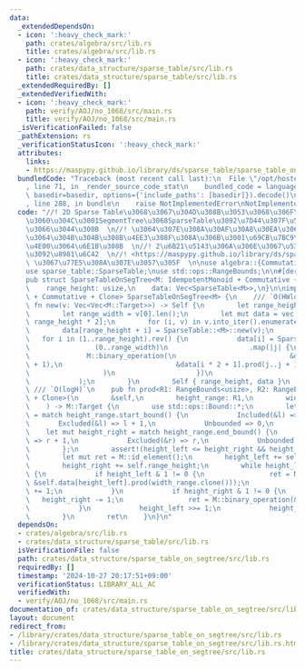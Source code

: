 ```yaml
---
data:
  _extendedDependsOn:
  - icon: ':heavy_check_mark:'
    path: crates/algebra/src/lib.rs
    title: crates/algebra/src/lib.rs
  - icon: ':heavy_check_mark:'
    path: crates/data_structure/sparse_table/src/lib.rs
    title: crates/data_structure/sparse_table/src/lib.rs
  _extendedRequiredBy: []
  _extendedVerifiedWith:
  - icon: ':heavy_check_mark:'
    path: verify/AOJ/no_1068/src/main.rs
    title: verify/AOJ/no_1068/src/main.rs
  _isVerificationFailed: false
  _pathExtension: rs
  _verificationStatusIcon: ':heavy_check_mark:'
  attributes:
    links:
    - https://maspypy.github.io/library/ds/sparse_table/sparse_table_on_segtree.hpp
  bundledCode: "Traceback (most recent call last):\n  File \"/opt/hostedtoolcache/Python/3.10.15/x64/lib/python3.10/site-packages/onlinejudge_verify/documentation/build.py\"\
    , line 71, in _render_source_code_stat\n    bundled_code = language.bundle(stat.path,\
    \ basedir=basedir, options={'include_paths': [basedir]}).decode()\n  File \"/opt/hostedtoolcache/Python/3.10.15/x64/lib/python3.10/site-packages/onlinejudge_verify/languages/rust.py\"\
    , line 288, in bundle\n    raise NotImplementedError\nNotImplementedError\n"
  code: "//! 2D Sparse Table\u3068\u3067\u304D\u308B\u3053\u3068\u306F\u540C\u3058\
    \u3060\u304C\u3001SegmentTree\u3068SparseTable\u3092\u7D44\u307F\u5408\u308F\u305B\
    \u3066\u3044\u308B  \n//! \u3064\u307E\u308A\u30AF\u30A8\u30EA\u306Blog\u304C\u4E00\
    \u3064\u304B\u304B\u308B\u4EE3\u308F\u308A\u306B\u3001\u69CB\u7BC9\u306Elog\u304C\
    \u4E00\u3064\u6E1B\u308B  \n//! 2\u6B21\u5143\u306A\u306E\u3067\u53EF\u63DB\u6027\
    \u3092\u8981\u6C42  \n//! <https://maspypy.github.io/library/ds/sparse_table/sparse_table_on_segtree.hpp>\
    \ \u3067\u77E5\u308A\u307E\u3057\u305F  \n\nuse algebra::{Commutative, IdempotentMonoid};\n\
    use sparse_table::SparseTable;\nuse std::ops::RangeBounds;\n\n#[derive(Debug)]\n\
    pub struct SparseTableOnSegTree<M: IdempotentMonoid + Commutative + Clone> {\n\
    \    range_height: usize,\n    data: Vec<SparseTable<M>>,\n}\n\nimpl<M: IdempotentMonoid\
    \ + Commutative + Clone> SparseTableOnSegTree<M> {\n    /// `O(HWlogH)`\n    pub\
    \ fn new(v: Vec<Vec<M::Target>>) -> Self {\n        let range_height = v.len();\n\
    \        let range_width = v[0].len();\n        let mut data = vec![SparseTable::<M>::new(vec![]);\
    \ range_height * 2];\n        for (i, v) in v.into_iter().enumerate() {\n    \
    \        data[range_height + i] = SparseTable::<M>::new(v);\n        }\n     \
    \   for i in (1..range_height).rev() {\n            data[i] = SparseTable::<M>::new(\n\
    \                (0..range_width)\n                    .map(|j| {\n          \
    \              M::binary_operation(\n                            &data[i * 2].prod(j..j\
    \ + 1),\n                            &data[i * 2 + 1].prod(j..j + 1),\n      \
    \                  )\n                    })\n                    .collect(),\n\
    \            );\n        }\n        Self { range_height, data }\n    }\n\n   \
    \ /// `O(logH)`\n    pub fn prod<R1: RangeBounds<usize>, R2: RangeBounds<usize>\
    \ + Clone>(\n        &self,\n        height_range: R1,\n        width_range: R2,\n\
    \    ) -> M::Target {\n        use std::ops::Bound::*;\n        let mut height_left\
    \ = match height_range.start_bound() {\n            Included(&l) => l,\n     \
    \       Excluded(&l) => l + 1,\n            Unbounded => 0,\n        };\n    \
    \    let mut height_right = match height_range.end_bound() {\n            Included(&r)\
    \ => r + 1,\n            Excluded(&r) => r,\n            Unbounded => self.range_height,\n\
    \        };\n        assert!(height_left <= height_right && height_right <= self.range_height);\n\
    \        let mut ret = M::id_element();\n        height_left += self.range_height;\n\
    \        height_right += self.range_height;\n        while height_left < height_right\
    \ {\n            if height_left & 1 != 0 {\n                ret = M::binary_operation(&ret,\
    \ &self.data[height_left].prod(width_range.clone()));\n                height_left\
    \ += 1;\n            }\n            if height_right & 1 != 0 {\n             \
    \   height_right -= 1;\n                ret = M::binary_operation(&ret, &self.data[height_right].prod(width_range.clone()));\n\
    \            }\n            height_left >>= 1;\n            height_right >>= 1;\n\
    \        }\n        ret\n    }\n}\n"
  dependsOn:
  - crates/algebra/src/lib.rs
  - crates/data_structure/sparse_table/src/lib.rs
  isVerificationFile: false
  path: crates/data_structure/sparse_table_on_segtree/src/lib.rs
  requiredBy: []
  timestamp: '2024-10-27 20:17:51+09:00'
  verificationStatus: LIBRARY_ALL_AC
  verifiedWith:
  - verify/AOJ/no_1068/src/main.rs
documentation_of: crates/data_structure/sparse_table_on_segtree/src/lib.rs
layout: document
redirect_from:
- /library/crates/data_structure/sparse_table_on_segtree/src/lib.rs
- /library/crates/data_structure/sparse_table_on_segtree/src/lib.rs.html
title: crates/data_structure/sparse_table_on_segtree/src/lib.rs
---
```


